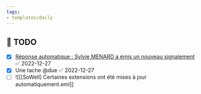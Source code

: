 ```yaml
---
tags:
- templates/daily
---
```

## 📆  TODO
- [x] [Réponse automatique : Sylvie MENARD a émis un nouveau signalement](message:%3Cbc892136144747d4b35483ec17bc97be@MR1P264MB4321.FRAP264.PROD.OUTLOOK.COM%3E) ✅ 2022-12-27
- [x] Une tache @due ✅ 2022-12-27
- [ ] ![[[SoWell] Certaines extensions ont été mises à jour automatiquement.eml]]